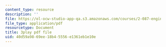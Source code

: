 ```yaml
---
content_type: resource
description: ''
file: https://ol-ocw-studio-app-qa.s3.amazonaws.com/courses/2-087-engineering-math-differential-equations-and-linear-algebra-fall-2014/40d59a9869ee18b45556e1361eb1e10e_xvTYUnqn2wY.pdf
file_type: application/pdf
resourcetype: Document
title: 3play pdf file
uid: 40d59a98-69ee-18b4-5556-e1361eb1e10e
---
```

